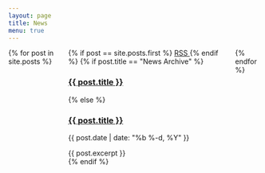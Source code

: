 ```yaml
---
layout: page
title: News
menu: true
---
```


<section>
  <div class="row">
    <div class="columns small-12">
      {% for post in site.posts %}
      <div class="panel callout">
        {% if post == site.posts.first %}
        <a class="right" href="{{ "/feed.xml" | relative_url }}">
          <span class="label warning">
            RSS
          </span>
        </a>
        {% endif %}
        {% if post.title == "News Archive" %}
        <h3 class="entry-title">
          <a href="{{ post.url | relative_url }}">{{ post.title }}</a>
        </h3>
        {% else %}
        <h3 class="entry-title">
          <a href="{{ post.url | relative_url }}">{{ post.title }}</a>
        </h3>
        <p class="post-meta">{{ post.date | date: "%b %-d, %Y" }}</p>
        <div class="entry-content">
          {{ post.excerpt }}
        </div>
        {% endif %}
      </div>
      {% endfor %}
    </div>
  </div>
</section>
